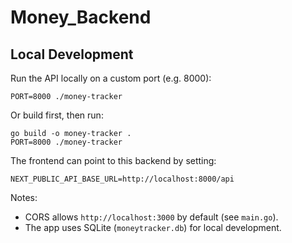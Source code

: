 # Money_Backend

## Local Development

Run the API locally on a custom port (e.g. 8000):

```
PORT=8000 ./money-tracker
```

Or build first, then run:

```
go build -o money-tracker .
PORT=8000 ./money-tracker
```

The frontend can point to this backend by setting:

```
NEXT_PUBLIC_API_BASE_URL=http://localhost:8000/api
```

Notes:
- CORS allows `http://localhost:3000` by default (see `main.go`).
- The app uses SQLite (`moneytracker.db`) for local development.
